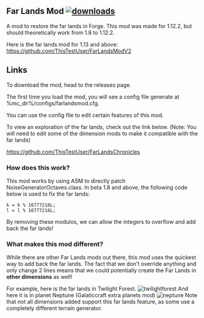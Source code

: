 ## Far Lands Mod [![downloads](https://img.shields.io/github/downloads/ThisTestUser/FarLandsMod/total.svg)](https://github.com/ThisTestUser/FarLandsMod/releases/latest)
A mod to restore the far lands in Forge. This mod was made for 1.12.2, but should theoretically work from 1.8 to 1.12.2.

Here is the far lands mod for 1.13 and above: https://github.com/ThisTestUser/FarLandsModV2

## Links
To download the mod, head to the releases page.

The first time you load the mod, you will see a config file generate at %mc_dir%/configs/farlandsmod.cfg.

You can use the config file to edit certain features of this mod.

To view an exploration of the far lands, check out the link below. (Note: You will need to edit some of the dimension mods to make it compatible with the far lands)

https://github.com/ThisTestUser/FarLandsChronicles

### How does this work?
This mod works by using ASM to directly patch NoiseGeneratorOctaves.class.
In beta 1.8 and above, the following code below is used to fix the far lands:
```
k = k % 16777216L;
l = l % 16777216L;
```
By removing these modulos, we can allow the integers to overflow and add back the far lands!

### What makes this mod different?
While there are other Far Lands mods out there, this mod uses the quickest way to add back the far lands. The fact that we don't override anything and only change 2 lines means that we could potentially create the Far Lands in **other dimensions** as well!

For example, here is the far lands in Twilight Forest.
![twilightforest](https://user-images.githubusercontent.com/15678918/46991807-6d96a200-d0d5-11e8-9c81-5a811e48b7a5.png)
And here it is in planet Neptune (Galaticcraft extra planets mod)
![neptune](https://user-images.githubusercontent.com/15678918/47047805-ad599a00-d166-11e8-9198-05b096f6f4a9.png)
Note that not all dimensions added support this far lands feature, as some use a completely different terrain generator.
